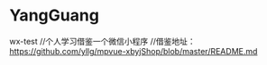 # YangGuang
wx-test
//个人学习借鉴一个微信小程序
//借鉴地址：https://github.com/yllg/mpvue-xbyjShop/blob/master/README.md

